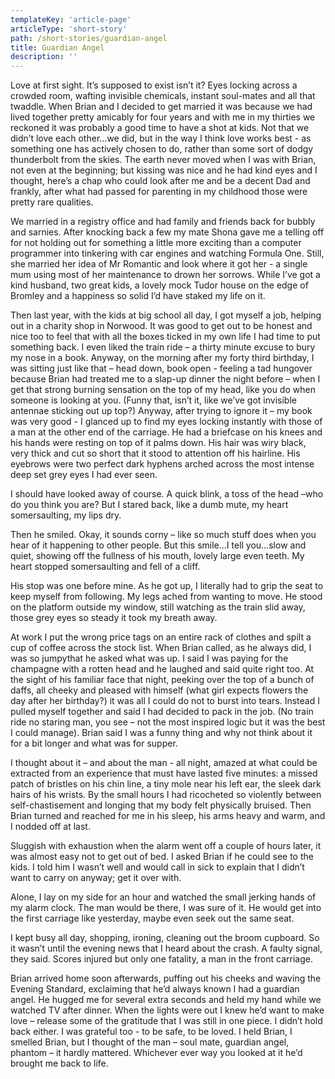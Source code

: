 ```yaml
---
templateKey: 'article-page'
articleType: 'short-story'
path: /short-stories/guardian-angel
title: Guardian Angel
description: ''
---
```


Love at first sight. It’s supposed to exist isn’t it? Eyes locking across a
crowded room, wafting invisible chemicals, instant soul-mates and all that
twaddle. When Brian and I decided to get married it was because we had lived
together pretty amicably for four years and with me in my thirties we reckoned
it was probably a good time to have a shot at kids. Not that we didn’t love each
other…we did, but in the way I think love works best - as something one has
actively chosen to do, rather than some sort of dodgy thunderbolt from the
skies. The earth never moved when I was with Brian, not even at the beginning;
but kissing was nice and he had kind eyes and I thought, here’s a chap who could
look after me and be a decent Dad and frankly, after what had passed for
parenting in my childhood those were pretty rare qualities.

We married in a registry office and had family and friends back for bubbly and
sarnies. After knocking back a few my mate Shona gave me a telling off for not
holding out for something a little more exciting than a computer programmer into
tinkering with car engines and watching Formula One. Still, she married her idea
of Mr Romantic and look where it got her - a single mum using most of her
maintenance to drown her sorrows. While I’ve got a kind husband, two great kids,
a lovely mock Tudor house on the edge of Bromley and a happiness so solid I’d
have staked my life on it.

Then last year, with the kids at big school all day, I got myself a job, helping
out in a charity shop in Norwood. It was good to get out to be honest and nice
too to feel that with all the boxes ticked in my own life I had time to put
something back. I even liked the train ride – a thirty minute excuse to bury my
nose in a book. Anyway, on the morning after my forty third birthday, I was
sitting just like that – head down, book open - feeling a tad hungover because
Brian had treated me to a slap-up dinner the night before – when I get that
strong burning sensation on the top of my head, like you do when someone is
looking at you. (Funny that, isn’t it, like we’ve got invisible antennae
sticking out up top?) Anyway, after trying to ignore it – my book was very
good - I glanced up to find my eyes locking instantly with those of a man at the
other end of the carriage. He had a briefcase on his knees and his hands were
resting on top of it palms down. His hair was wiry black, very thick and cut so
short that it stood to attention off his hairline. His eyebrows were two perfect
dark hyphens arched across the most intense deep set grey eyes I had ever seen.

I should have looked away of course. A quick blink, a toss of the head –who do
you think you are? But I stared back, like a dumb mute, my heart somersaulting,
my lips dry.

Then he smiled. Okay, it sounds corny – like so much stuff does when you hear of
it happening to other people. But this smile…I tell you…slow and quiet, showing
off the fullness of his mouth, lovely large even teeth. My heart stopped
somersaulting and fell of a cliff.

His stop was one before mine. As he got up, I literally had to grip the seat to
keep myself from following. My legs ached from wanting to move. He stood on the
platform outside my window, still watching as the train slid away, those grey
eyes so steady it took my breath away.

At work I put the wrong price tags on an entire rack of clothes and spilt a cup
of coffee across the stock list. When Brian called, as he always did, I was so
jumpythat he asked what was up. I said I was paying for the champagne with a
rotten head and he laughed and said quite right too. At the sight of his
familiar face that night, peeking over the top of a bunch of daffs, all cheeky
and pleased with himself (what girl expects flowers the day after her birthday?)
it was all I could do not to burst into tears. Instead I pulled myself together
and said I had decided to pack in the job. (No train ride no staring man, you
see – not the most inspired logic but it was the best I could manage). Brian
said I was a funny thing and why not think about it for a bit longer and what
was for supper.

I thought about it – and about the man - all night, amazed at what could be
extracted from an experience that must have lasted five minutes: a missed patch
of bristles on his chin line, a tiny mole near his left ear, the sleek dark
hairs of his wrists. By the small hours I had ricocheted so violently between
self-chastisement and longing that my body felt physically bruised. Then Brian
turned and reached for me in his sleep, his arms heavy and warm, and I nodded
off at last.

Sluggish with exhaustion when the alarm went off a couple of hours later, it was
almost easy not to get out of bed. I asked Brian if he could see to the kids. I
told him I wasn’t well and would call in sick to explain that I didn’t want to
carry on anyway; get it over with.

Alone, I lay on my side for an hour and watched the small jerking hands of my
alarm clock. The man would be there, I was sure of it. He would get into the
first carriage like yesterday, maybe even seek out the same seat.

I kept busy all day, shopping, ironing, cleaning out the broom cupboard. So it
wasn’t until the evening news that I heard about the crash. A faulty signal,
they said. Scores injured but only one fatality, a man in the front carriage.

Brian arrived home soon afterwards, puffing out his cheeks and waving the
Evening Standard, exclaiming that he’d always known I had a guardian angel. He
hugged me for several extra seconds and held my hand while we watched TV after
dinner. When the lights were out I knew he’d want to make love – release some of
the gratitude that I was still in one piece. I didn’t hold back either. I was
grateful too - to be safe, to be loved. I held Brian, I smelled Brian, but I
thought of the man – soul mate, guardian angel, phantom – it hardly mattered.
Whichever ever way you looked at it he’d brought me back to life.

